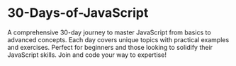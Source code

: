 # 30-Days-of-JavaScript
A comprehensive 30-day journey to master JavaScript from basics to advanced concepts. Each day covers unique topics with practical examples and exercises. Perfect for beginners and those looking to solidify their JavaScript skills. Join and code your way to expertise!

